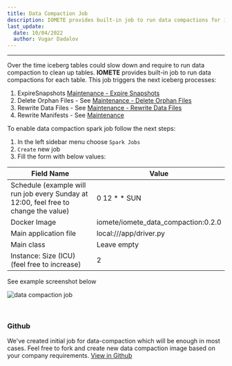 ```yaml
---
title: Data Compaction Job
description: IOMETE provides built-in job to run data compactions for iceberg tables that slow down over the time and require to run data compaction to clean up tables
last_update:
  date: 10/04/2022
  author: Vugar Dadalov
---
```


___

Over the time iceberg tables could slow down and require to run data compaction to clean up tables.
**IOMETE** provides built-in job to run data compactions for each table. This job triggers the next iceberg processes:
1. ExpireSnapshots [Maintenance - Expire Snapshots](https://iomete.com/docs/iceberg-tables/maintenance#expire-snapshots)
2. Delete Orphan Files - See [Maintenance - Delete Orphan Files](https://iomete.com/docs/iceberg-tables/maintenance#delete-orphan-files)
3. Rewrite Data Files - See [Maintenance - Rewrite Data Files](https://iomete.com/docs/iceberg-tables/maintenance#compact-data-files) 
4. Rewrite Manifests - See [Maintenance](https://iomete.com/docs/iceberg-tables/maintenance#rewrite-manifests) 
   
To enable data compaction spark job follow the next steps:
1. In the left sidebar menu choose `Spark Jobs`
2. `Create` new job
3. Fill the form with below values:

| Field Name                                                                           	| Value                               	|
|--------------------------------------------------------------------------------------	|-------------------------------------	|
| Schedule (example will run job every Sunday at 12:00, feel free to change the value) 	| 0 12 * * SUN                        	|
| Docker Image                                                                         	| iomete/iomete_data_compaction:0.2.0 	|
| Main application file                                                                	| local:///app/driver.py              	|
| Main class                                                                           	| Leave empty                         	|
| Instance: Size (ICU) (feel free to increase)                                         	| 2                                   	|

See example screenshot below

![data compaction job](/img/spark-job/data-compaction-job.png)

<br/>
 

### Github

We've created initial job for data-compaction which will be enough in most cases. Feel free to fork and create new data compaction image based on your company requirements. 
[View in Github](https://github.com/iomete/data-compaction-job)